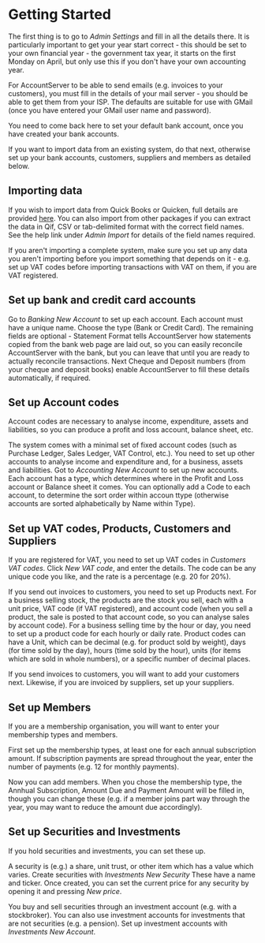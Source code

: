 # Getting Started

The first thing is to go to *Admin* *Settings* and fill in all the details there. It is particularly important to get your year start correct - this should be set to your own financial year - the government tax year, it starts on the first Monday on April, but only use this if you don't have your own accounting year.

For AccountServer to be able to send emails (e.g. invoices to your customers), you must fill in the details of your mail server - you should be able to get them from your ISP. The defaults are suitable for use with GMail (once you have entered your GMail user name and password).

You need to come back here to set your default bank account, once you have created your bank accounts.

If you want to import data from an existing system, do that next, otherwise set up your bank accounts, customers, suppliers and members as detailed below.

## Importing data

If you wish to import data from Quick Books or Quicken, full details are provided [here](admin_import.md). You can also import from other packages if you can extract the data in Qif, CSV or tab-delimited format with the correct field names. See the help link under *Admin* *Import* for details of the field names required.

If you aren't importing a complete system, make sure you set up any data you aren't importing before you import something that depends on it - e.g. set up VAT codes before importing transactions with VAT on them, if you are VAT registered.

## Set up bank and credit card accounts

Go to *Banking* *New Account* to set up each account. Each account must have a unique name. Choose the type (Bank or Credit Card). The remaining fields are optional - Statement Format tells AccountServer how statements copied from the bank web page are laid out, so you can easily reconcile AccountServer with the bank, but you can leave that until you are ready to actually reconcile transactions. Next Cheque and Deposit numbers (from your cheque and deposit books) enable AccountServer to fill these details automatically, if required.

## Set up Account codes

Account codes are necessary to analyse income, expenditure, assets and liabilities, so you can produce a profit and loss account, balance sheet, etc.

The system comes with a minimal set of fixed account codes (such as Purchase Ledger, Sales Ledger, VAT Control, etc.). You need to set up other accounts to analyse income and expenditure and, for a business, assets and liabilities. Got to *Accounting* *New Account* to set up new accounts. Each account has a type, which determines where in the Profit and Loss account or Balance sheet it comes. You can optionally add a Code to each account, to determine the sort order within accoun ttype (otherwise accounts are sorted alphabetically by Name within Type).

## Set up VAT codes, Products, Customers and Suppliers

If you are registered for VAT, you need to set up VAT codes in *Customers* *VAT codes*. Click *New VAT code*, and enter the details. The code can be any unique code you like, and the rate is a percentage (e.g. 20 for 20%).

If you send out invoices to customers, you need to set up Products next. For a business selling stock, the products are the stock you sell, each with a unit price, VAT code (if VAT registered), and account code (when you sell a product, the sale is posted to that account code, so you can analyse sales by account code). For a business selling time by the hour or day, you need to set up a product code for each hourly or daily rate. Product codes can have a Unit, which can be decimal (e.g. for product sold by weight), days (for time sold by the day), hours (time sold by the hour), units (for items which are sold in whole numbers), or a specific number of decimal places.

If you send invoices to customers, you will want to add your customers next. Likewise, if you are invoiced by suppliers, set up your suppliers.

## Set up Members

If you are a membership organisation, you will want to enter your membership types and members. 

First set up the membership types, at least one for each annual subscription amount. If subscription payments are spread throughout the year, enter the number of payments (e.g. 12 for monthly payments).

Now you can add members. When you chose the membership type, the Annhual Subscription, Amount Due and Payment Amount will be filled in, though you can change these (e.g. if a member joins part way through the year, you may want to reduce the amount due accordingly).

## Set up Securities and Investments

If you hold securities and investments, you can set these up. 

A security is (e.g.) a share, unit trust, or other item which has a value which varies. Create securities with *Investments* *New Security* These have a name and ticker. Once created, you can set the current price for any security by opening it and pressing *New price*.

You buy and sell securities through an investment account (e.g. with a stockbroker). You can also use investment accounts for investments that are not securities (e.g. a pension). Set up investment accounts with *Investments* *New Account*.

